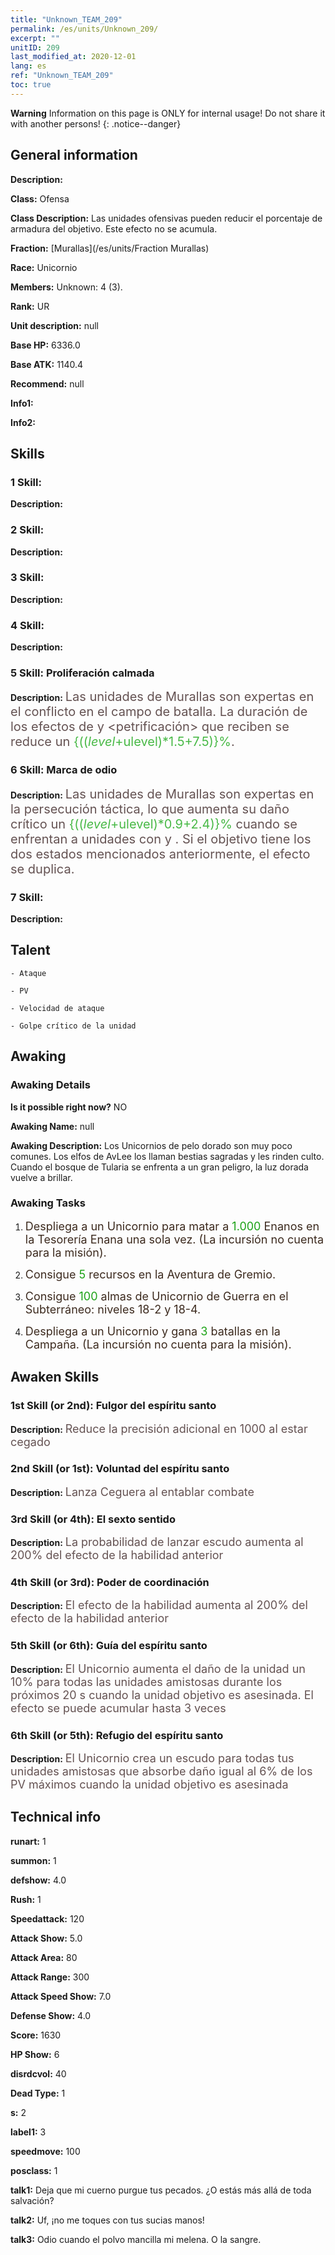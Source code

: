 ```yaml
---
title: "Unknown_TEAM_209"
permalink: /es/units/Unknown_209/
excerpt: ""
unitID: 209
last_modified_at: 2020-12-01
lang: es
ref: "Unknown_TEAM_209"
toc: true
---
```

**Warning** Information on this page is ONLY for internal usage! Do not share it with another persons!
{: .notice--danger}

## General information
 **Description:** 

 **Class:** Ofensa

 **Class Description:** Las unidades ofensivas pueden reducir el porcentaje de armadura del objetivo. Este efecto no se acumula.

 **Fraction:** [Murallas](/es/units/Fraction Murallas)

 **Race:** Unicornio

 **Members:** Unknown: 4 (3).

 **Rank:** UR

 **Unit description:** null

 **Base HP:** 6336.0

 **Base ATK:** 1140.4

 **Recommend:** null

 **Info1:** 

 **Info2:** 

## Skills
### 1 Skill: 
 **Description:** 

### 2 Skill: 
 **Description:** 

### 3 Skill: 
 **Description:** 

### 4 Skill: 
 **Description:** 

### 5 Skill: Proliferación calmada
 **Description:** <span style="color: #645252;font-size:20px">Las unidades de Murallas son expertas en el conflicto en el campo de batalla. La duración de los efectos de <aturdimiento> y <petrificación> que reciben se reduce un </span><span style="color: black"><span style="color: #48b946;font-size:20px">{(($level+$ulevel)*1.5+7.5)}%</span><span style="color: black"><span style="color: #645252;font-size:20px">.</span><span style="color: black">

### 6 Skill: Marca de odio
 **Description:** <span style="color: #645252;font-size:20px">Las unidades de Murallas son expertas en la persecución táctica, lo que aumenta su daño crítico un </span><span style="color: black"><span style="color: #48b946;font-size:20px">{(($level+$ulevel)*0.9+2.4)}%</span><span style="color: black"><span style="color: #645252;font-size:20px"> cuando se enfrentan a unidades con <ralentizamiento> y <sangrado>. Si el objetivo tiene los dos estados mencionados anteriormente, el efecto se duplica.</span><span style="color: black">

### 7 Skill: 
 **Description:** 

## Talent

    - Ataque

    - PV

    - Velocidad de ataque

    - Golpe crítico de la unidad

## Awaking
### Awaking Details
 **Is it possible right now?** NO

 **Awaking Name:** null

 **Awaking Description:** Los Unicornios de pelo dorado son muy poco comunes. Los elfos de AvLee los llaman bestias sagradas y les rinden culto. Cuando el bosque de Tularia se enfrenta a un gran peligro, la luz dorada vuelve a brillar.

### Awaking Tasks
 1. <span style="color: #3c2a1e;font-size:18px">Despliega a un Unicornio para matar a </span><span style="color: #1ca216;font-size:18px">1.000</span><span style="color: #3c2a1e;font-size:18px"> Enanos en la Tesorería Enana una sola vez. (La incursión no cuenta para la misión).</span>

 2. <span style="color: #3c2a1e;font-size:18px">Consigue </span><span style="color: #1ca216;font-size:18px">5</span><span style="color: #3c2a1e;font-size:18px"> recursos en la Aventura de Gremio.</span>

 3. <span style="color: #3c2a1e;font-size:18px">Consigue </span><span style="color: #1ca216;font-size:18px">100</span><span style="color: #3c2a1e;font-size:18px"> almas de Unicornio de Guerra en el Subterráneo: niveles 18-2 y 18-4.</span>

 4. <span style="color: #3c2a1e;font-size:18px">Despliega a un Unicornio y gana </span><span style="color: #1ca216;font-size:18px">3</span><span style="color: #3c2a1e;font-size:18px"> batallas en la Campaña. (La incursión no cuenta para la misión).</span>

## Awaken Skills

### 1st Skill (or 2nd): Fulgor del espíritu santo
 **Description:** <span style="color: #48b946;font-size:18px"><Ceguera></span><span style="color: #645252;font-size:18px">Reduce la precisión adicional en 1000 al estar cegado</span>

### 2nd Skill (or 1st): Voluntad del espíritu santo
 **Description:** <span style="color: #48b946;font-size:18px"><Ceguera></span><span style="color: #645252;font-size:18px">Lanza Ceguera al entablar combate</span>

### 3rd Skill (or 4th): El sexto sentido
 **Description:** <span style="color: #48b946;font-size:18px"><Aglimmer Silhouette></span><span style="color: #645252;font-size:18px">La probabilidad de lanzar escudo aumenta al 200% del efecto de la habilidad anterior</span>

### 4th Skill (or 3rd): Poder de coordinación
 **Description:** <span style="color: #48b946;font-size:18px"><Aglimmer Silhouette></span><span style="color: #645252;font-size:18px">El efecto de la habilidad aumenta al 200% del efecto de la habilidad anterior</span>

### 5th Skill (or 6th): Guía del espíritu santo
 **Description:** <span style="color: #48b946;font-size:18px"><Bold Leader></span><span style="color: #645252;font-size:18px">El Unicornio aumenta el daño de la unidad un 10% para todas las unidades amistosas durante los próximos 20 s cuando la unidad objetivo es asesinada. El efecto se puede acumular hasta 3 veces</span>

### 6th Skill (or 5th): Refugio del espíritu santo
 **Description:** <span style="color: #48b946;font-size:18px"><Bold Leader></span><span style="color: #645252;font-size:18px">El Unicornio crea un escudo para todas tus unidades amistosas que absorbe daño igual al 6% de los PV máximos cuando la unidad objetivo es asesinada</span>

## Technical info
 **runart:** 1

 **summon:** 1

 **defshow:** 4.0

 **Rush:** 1

 **Speedattack:** 120

 **Attack Show:** 5.0

 **Attack Area:** 80

 **Attack Range:** 300

 **Attack Speed Show:** 7.0

 **Defense Show:** 4.0

 **Score:** 1630

 **HP Show:** 6

 **disrdcvol:** 40

 **Dead Type:** 1

 **s:** 2

 **label1:** 3

 **speedmove:** 100

 **posclass:** 1

 **talk1:** Deja que mi cuerno purgue tus pecados. ¿O estás más allá de toda salvación?

 **talk2:** Uf, ¡no me toques con tus sucias manos!

 **talk3:** Odio cuando el polvo mancilla mi melena. O la sangre.

